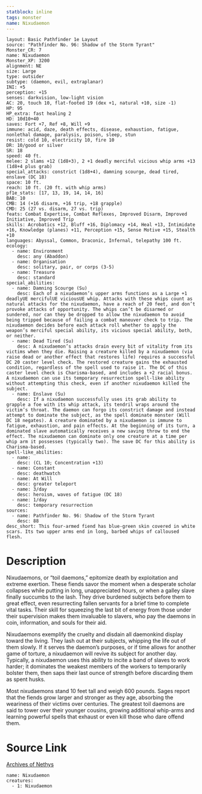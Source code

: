 ```yaml
---
statblock: inline
tags: monster
name: Nixudaemon
---
```

```statblock
layout: Basic Pathfinder 1e Layout
source: "Pathfinder No. 96: Shadow of the Storm Tyrant"
Monster_CR: 7
name: Nixudaemon
Monster_XP: 3200
alignment: NE
size: Large
type: outsider
subtype: (daemon, evil, extraplanar)
INI: +5
perception: +15
senses: darkvision, low-light vision
AC: 20, touch 10, flat-footed 19 (dex +1, natural +10, size -1)
HP: 95
HP_extra: fast healing 2
HD: 10d10+40
saves: Fort +7, Ref +8, Will +9
immune: acid, daze, death effects, disease, exhaustion, fatigue, nonlethal damage, paralysis, poison, sleep, stun
resist: cold 10, electricity 10, fire 10
DR: 10/good or silver
SR: 18
speed: 40 ft.
melee: 2 slams +12 (1d8+3), 2 +1 deadly merciful vicious whip arms +13 (1d8+4 plus grab)
special_attacks: constrict (1d8+4), damning scourge, dead tired, enslave (DC 18)
space: 10 ft.
reach: 10 ft. (20 ft. with whip arms)
pf1e_stats: [17, 13, 19, 14, 14, 16]
BAB: 10
CMB: 14 (+16 disarm, +16 trip, +18 grapple)
CMD: 25 (27 vs. disarm, 27 vs. trip)
feats: Combat Expertise, Combat Reflexes, Improved Disarm, Improved Initiative, Improved Trip
skills: Acrobatics +12, Bluff +16, Diplomacy +14, Heal +13, Intimidate +16, Knowledge (planes) +11, Perception +15, Sense Motive +15, Stealth +10
languages: Abyssal, Common, Draconic, Infernal, telepathy 100 ft.
ecology:
  - name: Environment
    desc: any (Abaddon)
  - name: Organisation
    desc: solitary, pair, or corps (3-5)
  - name: Treasure
    desc: standard
special_abilities:
  - name: Damning Scourge (Su)
    desc: Each of a nixudaemon’s upper arms functions as a Large +1 deadlyUE mercifulUE viciousUE whip. Attacks with these whips count as natural attacks for the nixudaemon, have a reach of 20 feet, and don’t provoke attacks of opportunity. The whips can’t be disarmed or sundered, nor can they be dropped to allow the nixudaemon to avoid being tripped because of failing a combat maneuver check to trip. The nixudaemon decides before each attack roll whether to apply the weapon’s merciful special ability, its vicious special ability, both, or neither.
  - name: Dead Tired (Su)
    desc: A nixudaemon’s attacks drain every bit of vitality from its victims when they die. Raising a creature killed by a nixudaemon (via raise dead or another effect that restores life) requires a successful DC 20 caster level check. The restored creature gains the exhausted condition, regardless of the spell used to raise it. The DC of this caster level check is Charisma-based, and includes a +2 racial bonus. A nixudaemon can use its temporary resurrection spell-like ability without attempting this check, even if another nixudaemon killed the subject.
  - name: Enslave (Su)
    desc: If a nixudaemon successfully uses its grab ability to grapple a foe with its whip attack, its tendril wraps around the victim’s throat. The daemon can forgo its constrict damage and instead attempt to dominate the subject, as the spell dominate monster (Will DC 18 negates). A creature dominated by a nixudaemon is immune to fatigue, exhaustion, and pain effects. At the beginning of its turn, a dominated slave automatically receives a new saving throw to end the effect. The nixudaemon can dominate only one creature at a time per whip arm it possesses (typically two). The save DC for this ability is Charisma-based.
spell-like_abilities:
  - name:
    desc: (CL 10; Concentration +13)
  - name: Constant
    desc: deathwatch
  - name: At Will
    desc: greater teleport
  - name: 3/day
    desc: heroism, waves of fatigue (DC 18)
  - name: 1/day
    desc: temporary resurrection
sources:
  - name: Pathfinder No. 96: Shadow of the Storm Tyrant
    desc: 88
desc_short: This four-armed fiend has blue-green skin covered in white scars. Its two upper arms end in long, barbed whips of calloused flesh.
```
# Description
Nixudaemons, or “toil daemons,” epitomize death by exploitation and extreme exertion. These fiends savor the moment when a desperate scholar collapses while putting in long, unappreciated hours, or when a galley slave finally succumbs to the lash. They drive burdened subjects before them to great effect, even resurrecting fallen servants for a brief time to complete vital tasks. Their skill for squeezing the last bit of energy from those under their supervision makes them invaluable to slavers, who pay the daemons in coin, information, and souls for their aid.

Nixudaemons exemplify the cruelty and disdain all daemonkind display toward the living. They lash out at their subjects, whipping the life out of them slowly. If it serves the daemon’s purposes, or if time allows for another game of torture, a nixudaemon will revive its subject for another day. Typically, a nixudaemon uses this ability to incite a band of slaves to work harder; it dominates the weakest members of the workers to temporarily bolster them, then saps their last ounce of strength before discarding them as spent husks.

Most nixudaemons stand 10 feet tall and weigh 600 pounds. Sages report that the fiends grow larger and stronger as they age, absorbing the weariness of their victims over centuries. The greatest toil daemons are said to tower over their younger cousins, growing additional whip-arms and learning powerful spells that exhaust or even kill those who dare offend them.
# Source Link
[Archives of Nethys](https://aonprd.com/MonsterDisplay.aspx?ItemName=Nixudaemon)
```encounter-table
name: Nixudaemon
creatures:
  - 1: Nixudaemon
```
